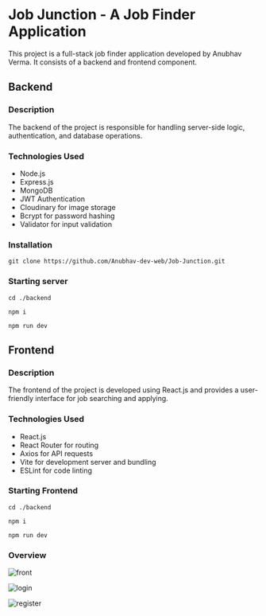 # Job Junction - A Job Finder Application 

This project is a full-stack job finder application developed by Anubhav Verma. It consists of a backend and frontend component.

## Backend

### Description
The backend of the project is responsible for handling server-side logic, authentication, and database operations.

### Technologies Used
- Node.js
- Express.js
- MongoDB
- JWT Authentication
- Cloudinary for image storage
- Bcrypt for password hashing
- Validator for input validation

### Installation


``` 
git clone https://github.com/Anubhav-dev-web/Job-Junction.git
```
### Starting server 
```
cd ./backend

npm i 

npm run dev
```



## Frontend

### Description
The frontend of the project is developed using React.js and provides a user-friendly interface for job searching and applying.

### Technologies Used
- React.js
- React Router for routing
- Axios for API requests
- Vite for development server and bundling
- ESLint for code linting

### Starting Frontend 
```
cd ./backend

npm i 

npm run dev
```

### Overview

![front](https://github.com/Anubhav-dev-web/Job-Junction/assets/80172002/40b7d7c1-2d29-438d-ae7e-eb99283ef274)


![login](https://github.com/Anubhav-dev-web/Job-Junction/assets/80172002/bbfbca2c-92d5-49f1-81ae-ea81085674fd)


![register](https://github.com/Anubhav-dev-web/Job-Junction/assets/80172002/30740e5b-2565-4c79-aca1-3fe0c97bb9bf)









